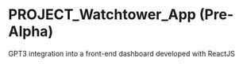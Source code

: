 # PROJECT_Watchtower_App (Pre-Alpha)

GPT3 integration into a front-end dashboard developed with ReactJS
